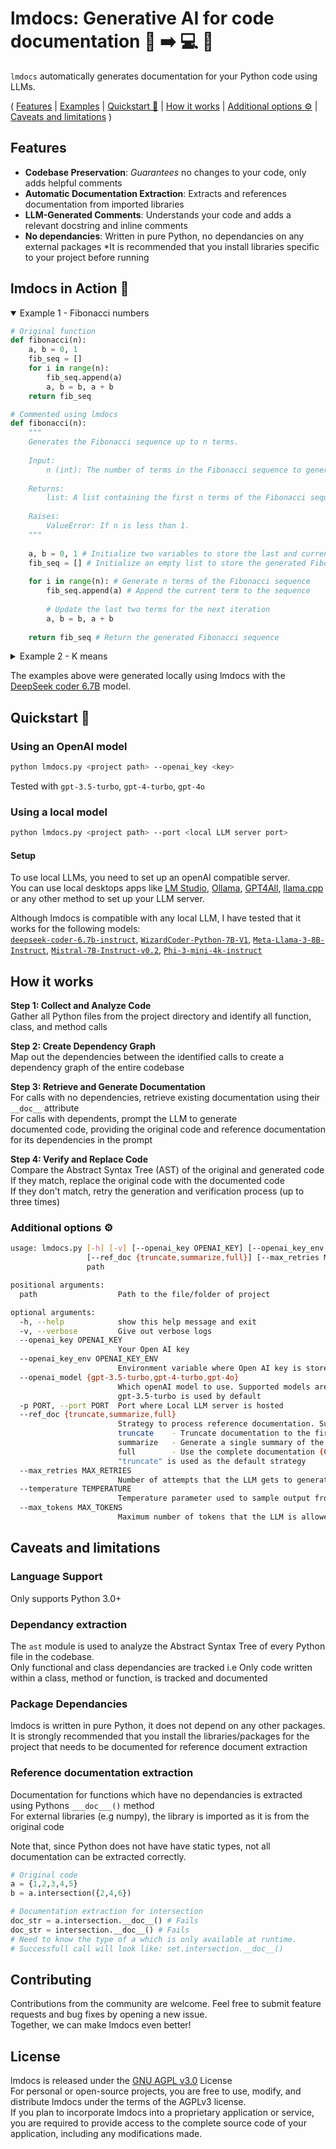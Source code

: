 # lmdocs: Generative AI for code documentation :brain: :arrow_right: :computer: :snake:
`lmdocs` automatically generates documentation for your Python code using LLMs.

( [Features](#features) | [Examples](#lmdocs-in-action-hammer) | [Quickstart :rocket:](#quickstart-rocket) | [How it works](#how-it-works) | [Additional options :gear:](#additional-options-gear) | [Caveats and limitations](#caveats-and-limitations) )

## Features
* **Codebase Preservation**: _Guarantees_ no changes to your code, only adds helpful comments
* **Automatic Documentation Extraction**: Extracts and references documentation from imported libraries
* **LLM-Generated Comments**: Understands your code and adds a relevant docstring and inline comments
* **No dependancies**: Written in pure Python, no dependancies on any external packages
 *It is recommended that you install libraries specific to your project before running

## lmdocs in Action :hammer:

<details open>
<summary>Example 1 - Fibonacci numbers</summary>

```python
# Original function
def fibonacci(n):
    a, b = 0, 1
    fib_seq = []
    for i in range(n):
        fib_seq.append(a)
        a, b = b, a + b
    return fib_seq

# Commented using lmdocs
def fibonacci(n):
    """
    Generates the Fibonacci sequence up to n terms.
    
    Input:
        n (int): The number of terms in the Fibonacci sequence to generate.
        
    Returns:
        list: A list containing the first n terms of the Fibonacci sequence.
        
    Raises:
        ValueError: If n is less than 1.
    """
    
    a, b = 0, 1 # Initialize two variables to store the last and current term in the sequence
    fib_seq = [] # Initialize an empty list to store the generated Fibonacci sequence
    
    for i in range(n): # Generate n terms of the Fibonacci sequence
        fib_seq.append(a) # Append the current term to the sequence
        
        # Update the last two terms for the next iteration
        a, b = b, a + b 
    
    return fib_seq # Return the generated Fibonacci sequence
```

</details>

<details>
<summary>Example 2 - K means</summary>

```python
# Original function
def k_means(X, k, max_iter=300, tol=1e-4, random_state=None):
    np.random.seed(random_state)
    centroids = X[np.random.choice(X.shape[0], k, replace=False), :]
    
    for _ in range(max_iter):
        distances = np.sqrt(((X - centroids[:, np.newaxis])**2).sum(axis=2)) 
        cluster_assignments = np.argmin(distances, axis=0)
        new_centroids = np.array([X[cluster_assignments == i].mean(axis=0) for i in range(k)])  
        
        if np.abs(centroids - new_centroids).sum() < tol:
            break
            
        centroids = new_centroids
        
    return cluster_assignments, centroids

# Commented using lmdocs
def k_means(X, k, max_iter=300, tol=1e-4, random_state=None):
    '''
    Perform K-Means clustering. 
    
    Input: 
        X : array-like of shape (n_samples, n_features)
            The input data.
        
        k : int
            The number of clusters to form.
            
        max_iter : int, default=300
            Maximum number of iterations of the k-means algorithm for a single run.
                
        tol : float, default=1e-4
            Relative tolerance with regards to Frobenius norm of the difference in the cluster centers 
            of two consecutive iterations to declare convergence.
            
        random_state : int, default=None
            Determines random number generation for centroid initialization. Use an integer to 
            get reproducible results.
    
    Returns: 
        tuple : (cluster_assignments, centroids)
        
            cluster_assignments : array-like of shape (n_samples,)
                Cluster assignments for each sample in the input data.
                
            centroids : array-like of shape (k, n_features)
                Coordinates of cluster centers.
    
    Raises: 
        ValueError : If k greater than number of samples or less than one.
        
    '''
    np.random.seed(random_state)
    centroids = X[np.random.choice(X.shape[0], k, replace=False), :]
    
    for _ in range(max_iter):
        distances = np.sqrt(((X - centroids[:, np.newaxis])**2).sum(axis=2))  # Calculate Euclidean distance to each centroid
        cluster_assignments = np.argmin(distances, axis=0)  # Assign sample to nearest centroid
        
        # Recalculate centroids as mean of samples in the same cluster
        new_centroids = np.array([X[cluster_assignments == i].mean(axis=0) for i in range(k)])  
        
        if np.abs(centroids - new_centroids).sum() < tol:  # Check if centroids have converged
            break
            
        centroids = new_centroids  # Update centroids for next iteration
    
    return cluster_assignments, centroids
```

</details>

The examples above were generated locally using lmdocs with the [DeepSeek coder 6.7B](https://huggingface.co/TheBloke/deepseek-coder-6.7B-instruct-GGUF) model.

## Quickstart :rocket:
### Using an OpenAI model
```bash
python lmdocs.py <project path> --openai_key <key> 
```

Tested with `gpt-3.5-turbo`, `gpt-4-turbo`, `gpt-4o`

### Using a local model
```bash
python lmdocs.py <project path> --port <local LLM server port>
```

#### Setup
To use local LLMs, you need to set up an openAI compatible server.  
You can use local desktops apps like [LM Studio](https://lmstudio.ai/docs/local-server), [Ollama](https://ollama.com/blog/openai-compatibility), [GPT4All](https://docs.gpt4all.io/gpt4all_chat.html#server-mode), [llama.cpp](https://github.com/ggerganov/llama.cpp/tree/master/examples/server) or any other method to set up your LLM server.

Although lmdocs is compatible with any local LLM, I have tested that it works for the following models:  
[`deepseek-coder-6.7b-instruct`](https://huggingface.co/deepseek-ai/deepseek-coder-6.7b-instruct), [`WizardCoder-Python-7B-V1`](https://huggingface.co/TheBloke/WizardCoder-Python-7B-V1.0-GGUF), [`Meta-Llama-3-8B-Instruct`](https://huggingface.co/meta-llama/Meta-Llama-3-8B-Instruct), [`Mistral-7B-Instruct-v0.2`](https://huggingface.co/mistralai/Mistral-7B-Instruct-v0.2), [`Phi-3-mini-4k-instruct`](https://huggingface.co/microsoft/Phi-3-mini-4k-instruct)

## How it works
**Step 1: Collect and Analyze Code**  
Gather all Python files from the project directory and identify all function, class, and method calls

**Step 2: Create Dependency Graph**  
Map out the dependencies between the identified calls to create a dependency graph of the entire codebase

**Step 3: Retrieve and Generate Documentation**  
For calls with no dependencies, retrieve existing documentation using their `__doc__` attribute  
For calls with dependents, prompt the LLM to generate documented code, providing the original code and reference documentation for its dependencies in the prompt  

**Step 4: Verify and Replace Code**  
Compare the Abstract Syntax Tree (AST) of the original and generated code  
If they match, replace the original code with the documented code  
If they don't match, retry the generation and verification process (up to three times)  

### Additional options :gear:
```bash
usage: lmdocs.py [-h] [-v] [--openai_key OPENAI_KEY] [--openai_key_env OPENAI_KEY_ENV] [--openai_model {gpt-3.5-turbo,gpt-4-turbo,gpt-4o}] [-p PORT]
                 [--ref_doc {truncate,summarize,full}] [--max_retries MAX_RETRIES] [--temperature TEMPERATURE] [--max_tokens MAX_TOKENS]
                 path

positional arguments:
  path                  Path to the file/folder of project

optional arguments:
  -h, --help            show this help message and exit
  -v, --verbose         Give out verbose logs
  --openai_key OPENAI_KEY
                        Your Open AI key
  --openai_key_env OPENAI_KEY_ENV
                        Environment variable where Open AI key is stored
  --openai_model {gpt-3.5-turbo,gpt-4-turbo,gpt-4o}
                        Which openAI model to use. Supported models are ['gpt-3.5-turbo', 'gpt-4-turbo', 'gpt-4o']            
                        gpt-3.5-turbo is used by default
  -p PORT, --port PORT  Port where Local LLM server is hosted
  --ref_doc {truncate,summarize,full}
                        Strategy to process reference documentation. Supported choices are:            
                        truncate    - Truncate documentation to the first paragraph            
                        summarize   - Generate a single summary of the documentation using the given LLM            
                        full        - Use the complete documentation (Can lead to very long context length)            
                        "truncate" is used as the default strategy
  --max_retries MAX_RETRIES
                        Number of attempts that the LLM gets to generate the documentation for each function/method/class
  --temperature TEMPERATURE
                        Temperature parameter used to sample output from the LLM
  --max_tokens MAX_TOKENS
                        Maximum number of tokens that the LLM is allowed to generate
```

## Caveats and limitations

### Language Support  
Only supports Python 3.0+

### Dependancy extraction  
The `ast` module is used to analyze the Abstract Syntax Tree of every Python file in the codebase.  
Only functional and class dependancies are tracked i.e Only code written within a class, method or function, is tracked and documented

### Package Dependancies  
lmdocs is written in pure Python, it does not depend on any other packages.  
It is strongly recommended that you install the libraries/packages for the project that needs to be documented for reference document extraction

### Reference documentation extraction  
Documentation for functions which have no dependancies is extracted using Pythons `___doc___()` method  
For external libraries (e.g numpy), the library is imported as it is from the original code  

Note that, since Python does not have have static types, not all documentation can be extracted correctly.
```python
# Original code
a = {1,2,3,4,5}
b = a.intersection({2,4,6})

# Documentation extraction for intersection
doc_str = a.intersection.__doc__() # Fails
doc_str = intersection.__doc__() # Fails
# Need to know the type of a which is only available at runtime.
# Successfull call will look like: set.intersection.__doc__()
```

## Contributing
Contributions from the community are welcome. Feel free to submit feature requests and bug fixes by opening a new issue.  
Together, we can make lmdocs even better!

## License 
lmdocs is released under the [GNU AGPL v3.0](https://www.gnu.org/licenses/agpl-3.0.en.html) License  
For personal or open-source projects, you are free to use, modify, and distribute lmdocs under the terms of the AGPLv3 license.  
If you plan to incorporate lmdocs into a proprietary application or service, you are required to provide access to the complete source code of your application, including any modifications made.
